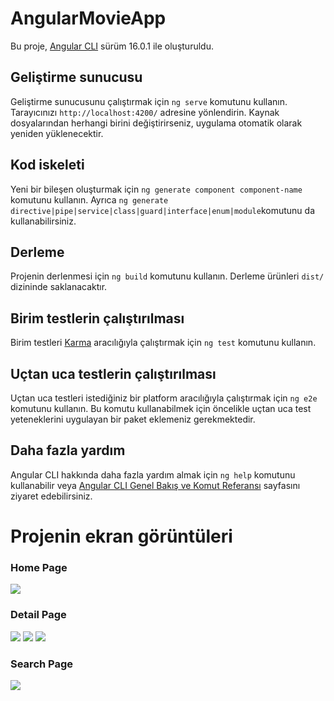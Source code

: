 # AngularMovieApp

Bu proje, [Angular CLI](https://github.com/angular/angular-cli) sürüm 16.0.1 ile oluşturuldu.

## Geliştirme sunucusu

Geliştirme sunucusunu çalıştırmak için `ng serve` komutunu kullanın. Tarayıcınızı `http://localhost:4200/` adresine yönlendirin. Kaynak dosyalarından herhangi birini değiştirirseniz, uygulama otomatik olarak yeniden yüklenecektir.

## Kod iskeleti

Yeni bir bileşen oluşturmak için `ng generate component component-name` komutunu kullanın. Ayrıca `ng generate directive|pipe|service|class|guard|interface|enum|module`komutunu da kullanabilirsiniz.

## Derleme

Projenin derlenmesi için `ng build` komutunu kullanın. Derleme ürünleri `dist/` dizininde saklanacaktır.

## Birim testlerin çalıştırılması

Birim testleri [Karma](https://karma-runner.github.io) aracılığıyla çalıştırmak için `ng test` komutunu kullanın.

## Uçtan uca testlerin çalıştırılması

Uçtan uca testleri istediğiniz bir platform aracılığıyla çalıştırmak için `ng e2e` komutunu kullanın. Bu komutu kullanabilmek için öncelikle uçtan uca test yeteneklerini uygulayan bir paket eklemeniz gerekmektedir.

## Daha fazla yardım

Angular CLI hakkında daha fazla yardım almak için `ng help` komutunu kullanabilir veya [Angular CLI Genel Bakış ve Komut Referansı](https://angular.io/cli) sayfasını ziyaret edebilirsiniz.


# Projenin ekran görüntüleri

### Home Page

![](/src/assets/home.png)

### Detail Page

![](/src/assets/detaila.png)
![](/src/assets/detailr.png)
![](/src/assets/detailc.png)

### Search Page

![](/src/assets/search.png)